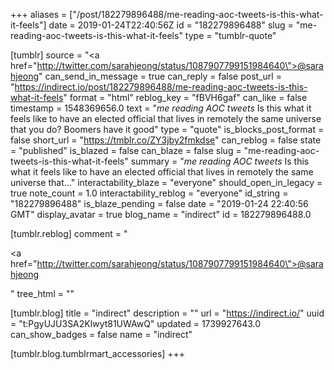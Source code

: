 +++
aliases = ["/post/182279896488/me-reading-aoc-tweets-is-this-what-it-feels"]
date = 2019-01-24T22:40:56Z
id = "182279896488"
slug = "me-reading-aoc-tweets-is-this-what-it-feels"
type = "tumblr-quote"

[tumblr]
source = "<a href=\"http://twitter.com/sarahjeong/status/1087907799151984640\">@sarahjeong</a>"
can_send_in_message = true
can_reply = false
post_url = "https://indirect.io/post/182279896488/me-reading-aoc-tweets-is-this-what-it-feels"
format = "html"
reblog_key = "fBVH6gaf"
can_like = false
timestamp = 1548369656.0
text = "*me reading AOC tweets*  Is this what it feels like to have an elected official that lives in remotely the same universe that you do? Boomers have it good"
type = "quote"
is_blocks_post_format = false
short_url = "https://tmblr.co/ZY3jby2fmkdse"
can_reblog = false
state = "published"
is_blazed = false
can_blaze = false
slug = "me-reading-aoc-tweets-is-this-what-it-feels"
summary = "*me reading AOC tweets*  Is this what it feels like to have an elected official that lives in remotely the same universe that..."
interactability_blaze = "everyone"
should_open_in_legacy = true
note_count = 1.0
interactability_reblog = "everyone"
id_string = "182279896488"
is_blaze_pending = false
date = "2019-01-24 22:40:56 GMT"
display_avatar = true
blog_name = "indirect"
id = 182279896488.0

[tumblr.reblog]
comment = "<p><a href=\"http://twitter.com/sarahjeong/status/1087907799151984640\">@sarahjeong</a></p>"
tree_html = ""

[tumblr.blog]
title = "indirect"
description = ""
url = "https://indirect.io/"
uuid = "t:PgyUJU3SA2Klwyt81UWAwQ"
updated = 1739927643.0
can_show_badges = false
name = "indirect"

[tumblr.blog.tumblrmart_accessories]
+++
